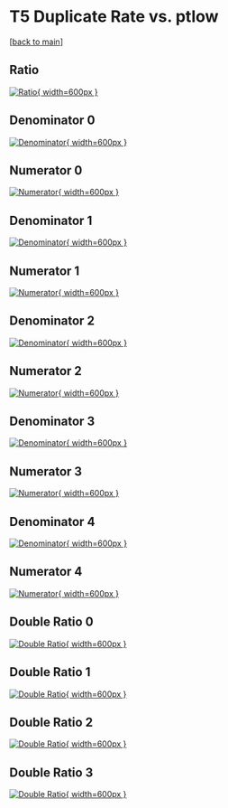 # T5 Duplicate Rate vs. ptlow

[[back to main](./)]



## Ratio

[![Ratio](../mtv/var/T5_duplrate_ptlow.png){ width=600px }](../mtv/var/T5_duplrate_ptlow.pdf)

## Denominator 0

[![Denominator](../mtv/den/T5_duplrate_ptlow_den0.png){ width=600px }](../mtv/den/T5_duplrate_ptlow_den0.pdf)

## Numerator 0

[![Numerator](../mtv/num/T5_duplrate_ptlow_num0.png){ width=600px }](../mtv/num/T5_duplrate_ptlow_num0.pdf)

## Denominator 1

[![Denominator](../mtv/den/T5_duplrate_ptlow_den1.png){ width=600px }](../mtv/den/T5_duplrate_ptlow_den1.pdf)

## Numerator 1

[![Numerator](../mtv/num/T5_duplrate_ptlow_num1.png){ width=600px }](../mtv/num/T5_duplrate_ptlow_num1.pdf)

## Denominator 2

[![Denominator](../mtv/den/T5_duplrate_ptlow_den2.png){ width=600px }](../mtv/den/T5_duplrate_ptlow_den2.pdf)

## Numerator 2

[![Numerator](../mtv/num/T5_duplrate_ptlow_num2.png){ width=600px }](../mtv/num/T5_duplrate_ptlow_num2.pdf)

## Denominator 3

[![Denominator](../mtv/den/T5_duplrate_ptlow_den3.png){ width=600px }](../mtv/den/T5_duplrate_ptlow_den3.pdf)

## Numerator 3

[![Numerator](../mtv/num/T5_duplrate_ptlow_num3.png){ width=600px }](../mtv/num/T5_duplrate_ptlow_num3.pdf)

## Denominator 4

[![Denominator](../mtv/den/T5_duplrate_ptlow_den4.png){ width=600px }](../mtv/den/T5_duplrate_ptlow_den4.pdf)

## Numerator 4

[![Numerator](../mtv/num/T5_duplrate_ptlow_num4.png){ width=600px }](../mtv/num/T5_duplrate_ptlow_num4.pdf)

## Double Ratio 0

[![Double Ratio](../mtv/ratio/T5_duplrate_ptlow_ratio0.png){ width=600px }](../mtv/ratio/T5_duplrate_ptlow_ratio0.pdf)

## Double Ratio 1

[![Double Ratio](../mtv/ratio/T5_duplrate_ptlow_ratio1.png){ width=600px }](../mtv/ratio/T5_duplrate_ptlow_ratio1.pdf)

## Double Ratio 2

[![Double Ratio](../mtv/ratio/T5_duplrate_ptlow_ratio2.png){ width=600px }](../mtv/ratio/T5_duplrate_ptlow_ratio2.pdf)

## Double Ratio 3

[![Double Ratio](../mtv/ratio/T5_duplrate_ptlow_ratio3.png){ width=600px }](../mtv/ratio/T5_duplrate_ptlow_ratio3.pdf)

